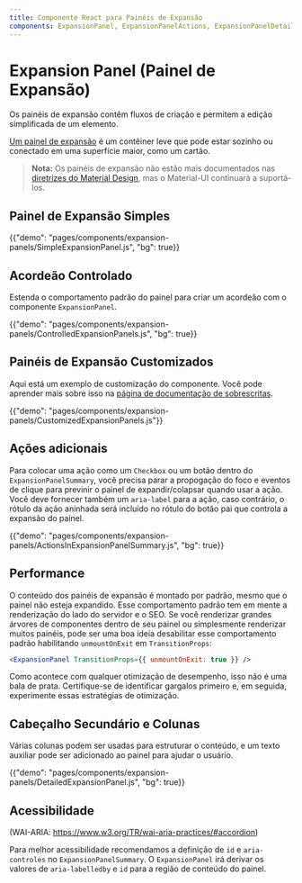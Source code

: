 ```yaml
---
title: Componente React para Painéis de Expansão
components: ExpansionPanel, ExpansionPanelActions, ExpansionPanelDetails, ExpansionPanelSummary
---
```


# Expansion Panel (Painel de Expansão)

<p class="description">Os painéis de expansão contêm fluxos de criação e permitem a edição simplificada de um elemento.</p>

[Um painel de expansão](https://material.io/archive/guidelines/components/expansion-panels.html) é um contêiner leve que pode estar sozinho ou conectado em uma superfície maior, como um cartão.

> **Nota:** Os painéis de expansão não estão mais documentados nas [diretrizes do Material Design](https://material.io/), mas o Material-UI continuará a suportá-los.

## Painel de Expansão Simples

{{"demo": "pages/components/expansion-panels/SimpleExpansionPanel.js", "bg": true}}

## Acordeão Controlado

Estenda o comportamento padrão do painel para criar um acordeão com o componente `ExpansionPanel`.

{{"demo": "pages/components/expansion-panels/ControlledExpansionPanels.js", "bg": true}}

## Painéis de Expansão Customizados

Aqui está um exemplo de customização do componente. Você pode aprender mais sobre isso na [página de documentação de sobrescritas](/customization/components/).

{{"demo": "pages/components/expansion-panels/CustomizedExpansionPanels.js"}}

## Ações adicionais

Para colocar uma ação como um `Checkbox` ou um botão dentro do `ExpansionPanelSummary`, você precisa parar a propogação do foco e eventos de clique para previnir o painel de expandir/colapsar quando usar a ação. Você deve fornecer também um `aria-label` para a ação, caso contrário, o rótulo da ação aninhada será incluído no rótulo do botão pai que controla a expansão do painel.

{{"demo": "pages/components/expansion-panels/ActionsInExpansionPanelSummary.js", "bg": true}}

## Performance

O conteúdo dos painéis de expansão é montado por padrão, mesmo que o painel não esteja expandido. Esse comportamento padrão tem em mente a renderização do lado do servidor e o SEO. Se você renderizar grandes árvores de componentes dentro de seu painel ou simplesmente renderizar muitos painéis, pode ser uma boa ideia desabilitar esse comportamento padrão habilitando `unmountOnExit` em `TransitionProps`:

```jsx
<ExpansionPanel TransitionProps={{ unmountOnExit: true }} />
```

Como acontece com qualquer otimização de desempenho, isso não é uma bala de prata. Certifique-se de identificar gargalos primeiro e, em seguida, experimente essas estratégias de otimização.

## Cabeçalho Secundário e Colunas

Várias colunas podem ser usadas para estruturar o conteúdo, e um texto auxiliar pode ser adicionado ao painel para ajudar o usuário.

{{"demo": "pages/components/expansion-panels/DetailedExpansionPanel.js", "bg": true}}

## Acessibilidade

(WAI-ARIA: https://www.w3.org/TR/wai-aria-practices/#accordion)

Para melhor acessibilidade recomendamos a definição de `id` e `aria-controles` no `ExpansionPanelSummary`. O `ExpansionPanel` irá derivar os valores de `aria-labelledby` e `id` para a região de conteúdo do painel.
